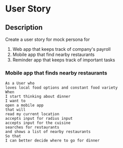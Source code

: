 # User Story

## Description
Create a user story for mock persona for
1. Web app that keeps track of company's payroll
2. Mobile app that find nearby restaurants
3. Reminder app that keeps track of important tasks


### Mobile app that finds nearby restaurants
```
As a User who 
loves local food options and constant food variety
When 
I start thinking about dinner
I want to 
open a mobile app 
that will
read my current location
accepts input for radius input
accepts input for the cuisine
searches for restaurants
and shows a list of nearby restaurants
So that 
I can better decide where to go for dinner


